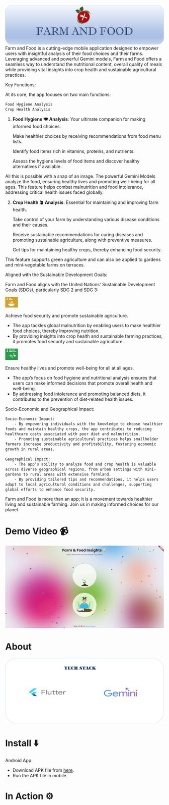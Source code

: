 ![Intro](./assets/Images/intro.png)
Farm and Food is a cutting-edge mobile application designed to empower users with insightful analysis of their food choices and their farms. Leveraging advanced and powerful Gemini models, Farm and Food offers a seamless way to understand the nutritional content, overall quality of meals while providing vital insights into crop health and sustainable agricultural practices.

Key Functions:

At its core, the app focuses on two main functions:

    Food Hygiene Analysis
    Crop Health Analysis

1. **Food Hygiene 🍽️ Analysis**: Your ultimate companion for making informed food choices.

    Make healthier choices by receiving recommendations from food menu lists.

    Identify food items rich in vitamins, proteins, and nutrients.

    Assess the hygiene levels of food items and discover healthy alternatives if available.

All this is possible with a snap of an image. The powerful Gemini Models analyze the food, ensuring healthy lives and promoting well-being for all ages. This feature helps combat malnutrition and food intolerance, addressing critical health issues faced globally.

2. **Crop Health 🪴 Analysis**: Essential for maintaining and improving farm health.

    Take control of your farm by understanding various disease conditions and their causes.

    Receive sustainable recommendations for curing diseases and promoting sustainable agriculture, along with preventive measures.

    Get tips for maintaining healthy crops, thereby enhancing food security.

This feature supports green agriculture and can also be applied to gardens and mini-vegetable farms on terraces.

Aligned with the Sustainable Development Goals:

Farm and Food aligns with the United Nations' Sustainable Development Goals (SDGs), particularly SDG 2 and SDG 3:

<img src="assets/Images/sdg2.png" alt="drawing" width="40"/>
    
Achieve food security and promote sustainable agriculture.
- The app tackles global malnutrition by enabling users to make healthier food choices, thereby improving nutrition.
- By providing insights into crop health and sustainable farming practices, it promotes food security and sustainable agriculture.
    
<img src="assets/Images/sdg3.png" alt="drawing" width="40"/>

Ensure healthy lives and promote well-being for all at all ages.
    
- The app’s focus on food hygiene and nutritional analysis ensures that users can make informed decisions that promote overall health and well-being.
- By addressing food intolerance and promoting balanced diets, it contributes to the prevention of diet-related health issues.

Socio-Economic and Geographical Impact:

    Socio-Economic Impact:
        - By empowering individuals with the knowledge to choose healthier foods and maintain healthy crops, the app contributes to reducing healthcare costs associated with poor diet and malnutrition.
        - Promoting sustainable agricultural practices helps smallholder farmers increase productivity and profitability, fostering economic growth in rural areas.

    Geographical Impact:
        - The app’s ability to analyze food and crop health is valuable across diverse geographical regions, from urban settings with mini-gardens to rural areas with extensive farmland.
        - By providing tailored tips and recommendations, it helps users adapt to local agricultural conditions and challenges, supporting global efforts to enhance food security.

Farm and Food is more than an app; it is a movement towards healthier living and sustainable farming. Join us in making informed choices for our planet.

# Demo Video 📹
[![Home](./assets/Images/home.gif)](https://rakeshjarupula.github.io/)

# About 

![Image](./assets/Images/about.png)

# Install ⬇️
Android App: 
 - Download APK file from [here](https://drive.google.com/file/d/1prWLfSYWOanH3GrbCTX_ePK9hZ0mG4Yn/view?usp=sharing).
 - Run the APK file in mobile. 

# In Action ⚙️
